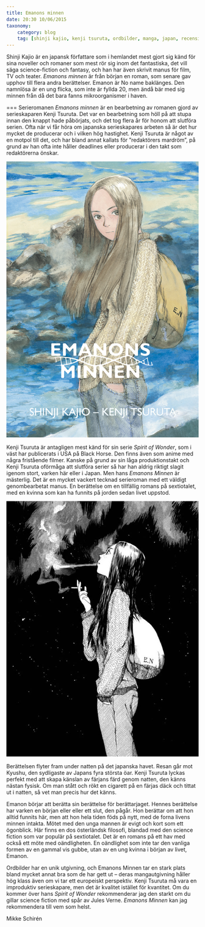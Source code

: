 ```yaml
---
title: Emanons minnen
date: 20:30 10/06/2015
taxonomy:
    category: blog
    tag: [shinji kajio, kenji tsuruta, ordbilder, manga, japan, recension]
---
```

Shinji Kajio är en japansk författare som i hemlandet mest gjort sig känd för sina noveller och romaner som mest rör sig inom det fantastiska, det vill säga science-fiction och fantasy, och han har även skrivit manus för film, TV och teater. _Emanons minnen_ är från början en roman, som senare gav upphov till flera andra berättelser. Emanon är No name baklänges. Den namnlösa är en ung flicka, som inte är fyllda 20, men ändå bär med sig minnen från då det bara fanns mikroorganismer i haven.

===
Serieromanen _Emanons minnen_ är en bearbetning av romanen gjord av serieskaparen Kenji Tsuruta. Det var en bearbetning som höll på att stupa innan den knappt hade påbörjats, och det tog flera år för honom att slutföra serien. Ofta när vi får höra om japanska serieskapares arbeten så är det hur mycket de producerar och i vilken hög hastighet. Kenji Tsuruta är något av en motpol till det, och har bland annat kallats för ”redaktörers mardröm”, på grund av han ofta inte håller deadlines eller producerar i den takt som redaktörerna önskar.

![Framsida](a_omslag.jpg)

Kenji Tsuruta är antagligen mest känd för sin serie _Spirit of Wonder_, som i väst har publicerats i USA på Black Horse. Den finns även som anime med några fristående filmer. Kanske på grund av sin låga produktionstakt och Kenji Tsuruta oförmåga att slutföra serier så har han aldrig riktigt slagit igenom stort, varken här eller i Japan. Men hans _Emanons Minnen_ är mästerlig. Det är en mycket vackert tecknad serieroman med ett väldigt genombearbetat manus. En berättelse om en tillfällig romans på sextiotalet, med en kvinna som kan ha funnits på jorden sedan livet uppstod.

![En sida ur Emanons minnen](tumblr_n61f8i091f1t0s2a9o1_1280.jpg)

Berättelsen flyter fram under natten på det japanska havet. Resan går mot Kyushu, den sydligaste av Japans fyra största öar. Kenji Tsuruta lyckas perfekt med att skapa känslan av färjans färd genom natten, den känns nästan fysisk. Om man stått och rökt en cigarett på en färjas däck och tittat ut i natten, så vet man precis hur det känns.

Emanon börjar att berätta sin berättelse för berättarjaget. Hennes berättelse har varken en början eller eller ett slut, den pågår. Hon berättar om att hon alltid funnits här, men att hon hela tiden föds på nytt, med de forna livens minnen intakta. Mötet med den unga mannen är evigt och kort som ett ögonblick. Här finns en dos österländsk filosofi, blandad med den science fiction som var populär på sextiotalet. Det är en romans på ett hav med också ett möte med oändligheten. En oändlighet som inte tar den vanliga formen av en gammal vis gubbe, utan av en ung kvinna i början av livet, Emanon.

Ordbilder har en unik utgivning, och Emanons Minnen tar en stark plats bland mycket annat bra som de har gett ut – deras mangautgivning håller hög klass även om vi tar ett europeiskt perspektiv. Kenji Tsuruta må vara en improduktiv serieskapare, men det är kvalitet istället för kvantitet. Om du kommer över hans _Spirit of Wonder_ rekommenderar jag den starkt om du gillar science fiction med spår av Jules Verne. _Emanons Minnen_ kan jag rekommendera till vem som helst.


Mikke Schirén
